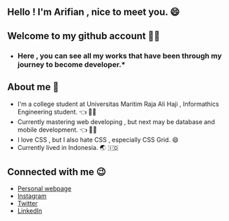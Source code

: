 ## Hello ! I'm Arifian , nice to meet you. 	:smile:
## Welcome to my github account :raising_hand_man:

* ### Here , you can see all my works that have been through my journey to become developer.*

## 	 About me :thinking:
- I'm a college student at Universitas Maritim Raja Ali Haji , Informathics Engineering student. 	:point_left: 	:man_student:
- Currently mastering web developing , but next may be database and mobile development. 	:point_left: :technologist:
- I love CSS , but I also hate CSS , especially CSS Grid. 	:smile:
- Currently lived in Indonesia. :earth_asia: :indonesia:

## Connected with me :wink:
- [Personal webpage](https://arifian853.github.io)
- [Instagram](https://www.instagram.com/arifiansaputra_/)
- [Twitter](https://twitter.com/ArifianSaputra1)
- [LinkedIn](https://www.linkedin.com/in/arifian-saputra-08135a178/)

